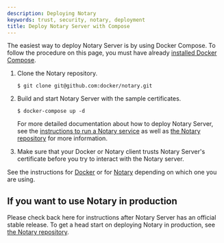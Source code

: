 ```yaml
---
description: Deploying Notary
keywords: trust, security, notary, deployment
title: Deploy Notary Server with Compose
---
```


The easiest way to deploy Notary Server is by using Docker Compose. To follow the procedure on this page, you must have already [installed Docker Compose](/compose/install.md).

1. Clone the Notary repository.

       $ git clone git@github.com:docker/notary.git

2. Build and start Notary Server with the sample certificates.

       $ docker-compose up -d


    For more detailed documentation about how to deploy Notary Server, see the [instructions to run a Notary service](/notary/running_a_service.md) as well as [the Notary repository](https://github.com/docker/notary) for more information.
3. Make sure that your Docker or Notary client trusts Notary Server's certificate before you try to interact with the Notary server.

See the instructions for [Docker](../../reference/commandline/cli.md#notary) or
for [Notary](https://github.com/docker/notary#using-notary) depending on which one you are using.

## If you want to use Notary in production

Please check back here for instructions after Notary Server has an official
stable release. To get a head start on deploying Notary in production, see
[the Notary repository](https://github.com/docker/notary).
